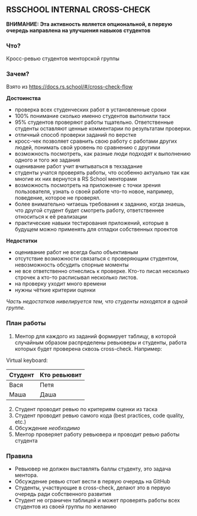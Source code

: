 ## RSSCHOOL INTERNAL CROSS-CHECK

**ВНИМАНИЕ: Эта активность является опциональной, в первую очередь направлена на улучшения навыков студентов**
### Что?
Кросс-ревью студентов менторской группы

### Зачем?

Взято из https://docs.rs.school/#/cross-check-flow

**Достоинства**
 - проверка всех студенческих работ в установленные сроки
 - 100% понимание сколько именно студентов выполнили таск
 - 95% студентов проверяют работы тщательно. Ответственные студенты оставляют ценные комментарии по результатам проверки.
 - отличный способ проверки заданий по верстке
 - кросс-чек позволяет сравнить свою работу с работами других людей, понимать свой уровень по сравнению с другими
 - возможность посмотреть, как разные люди подходят к выполнению одного и того же задания
 - оценивание работ учит вчитываться в техзадание
 - студенты учатся проверять работы, что особенно актуально так как многие их них вернутся в RS School менторами
 - возможность посмотреть на приложение с точки зрения пользователя, узнать о своей работе что-то новое, например, поведение, которое не проверял.
 - более внимательно читаешь требования к заданию, когда знаешь, что другой студент будет смотреть работу, ответственнее относиться к её реализации
 - практические навыки тестирования приложений, которые в будущем можно применять для отладки собственных проектов

**Недостатки**
 - оценивание работ не всегда было объективным
 - отсутствие возможности связаться с проверяющим студентом, невозможность обсудить спорные моменты
 - не все ответственно отнеслись к проверке. Кто-то писал несколько строчек а кто-то расписывал несколько листов.
 - на проверку уходит много времени
 - нужны чёткие критерии оценки

*Часть недостатков нивелируется тем, что студенты находятся в одной группе.*


### План работы

1. Ментор для каждого из заданий формирует таблицу, в которой случайным образом распределены ревьюверы и студенты, работа которых будет проверена сквозь cross-check. Например:

Virtual keyboard:

|Студент |Кто ревьювит|
|---|---|
|Вася|Петя|
|Маша|Даша|

2. Студент проводит ревью по критериям оценки из таска
3. Студент проводит ревью самого кода (best practices, code quality, etc.)
4. Обсуждение *необходимо*
5. Ментор проверяет работу ревьювера и проводит ревью работы студента

### Правила
 - Ревьювер не должен выставлять баллы студенту, это задача ментора.
 - Обсуждение ревью стоит вести в первую очередь на GitHub
 - Студенты, участвующие в cross-check, делают это в первую очередь ради собственного развития
 - Студент не ограничен таблицей и может проверять работы всех студентов из своей группы по желанию
